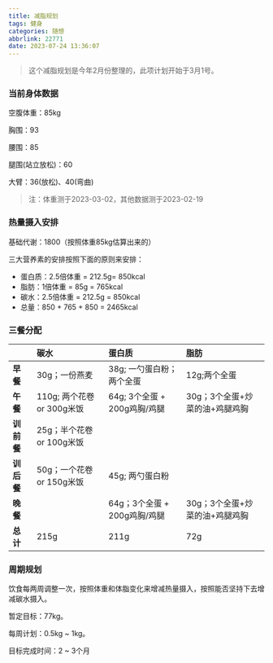 ```yaml
---
title: 减脂规划
tags: 健身
categories: 随想
abbrlink: 22771
date: 2023-07-24 13:36:07
---
```


> 这个减脂规划是今年2月份整理的，此项计划开始于3月1号。

<!--more-->

### 当前身体数据

空腹体重：85kg

胸围：93

腰围：85

腿围(站立放松)：60

大臂：36(放松)、40(弯曲)

> 注：体重测于2023-03-02，其他数据测于2023-02-19

### 热量摄入安排

基础代谢：1800（按照体重85kg估算出来的）

三大营养素的安排按照下面的原则来安排：

- 蛋白质：2.5倍体重 = 212.5g= 850kcal
- 脂肪：1倍体重 = 85g =  765kcal
- 碳水：2.5倍体重 = 212.5g = 850kcal
- 总量：850 + 765 + 850 = 2465kcal

### 三餐分配

||碳水|蛋白质|脂肪|
|--|:--|:--|:--|
|**早餐**|30g；一份燕麦|38g; 一勺蛋白粉；两个全蛋|12g;两个全蛋|
|**午餐**|110g; 两个花卷 or 300g米饭|64g; 3个全蛋 + 200g鸡胸/鸡腿|30g；3个全蛋+炒菜的油+鸡腿鸡胸|
|**训前餐**|25g；半个花卷 or 100g米饭|||
|**训后餐**|50g；一个花卷 or 150g米饭|45g; 两勺蛋白粉||
|**晚餐**||64g；3个全蛋 + 200g鸡胸/鸡腿|30g；3个全蛋+炒菜的油+鸡腿鸡胸|
|**总计**|215g|211g|72g|

### 周期规划

饮食每两周调整一次，按照体重和体脂变化来增减热量摄入，按照能否坚持下去增减碳水摄入。

暂定目标：77kg。

每周计划：0.5kg ~ 1kg。

目标完成时间：2 ~ 3个月
